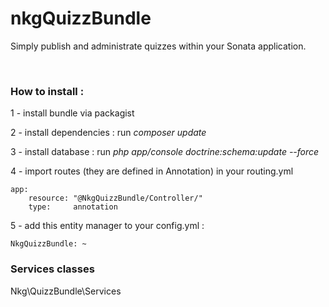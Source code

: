 # nkgQuizzBundle

Simply publish and administrate quizzes within your Sonata application.

<br/>
<h3>How to install :</h3>

1 - install bundle via packagist

2 - install dependencies : run *composer update*

3 - install database : run *php app/console doctrine:schema:update --force*

4 - import routes (they are defined in Annotation) in your routing.yml
```
app:
    resource: "@NkgQuizzBundle/Controller/"
    type:     annotation
```

5 - add this entity manager to your config.yml :
```
NkgQuizzBundle: ~
```

<h3>Services classes</h3>

Nkg\QuizzBundle\Services
